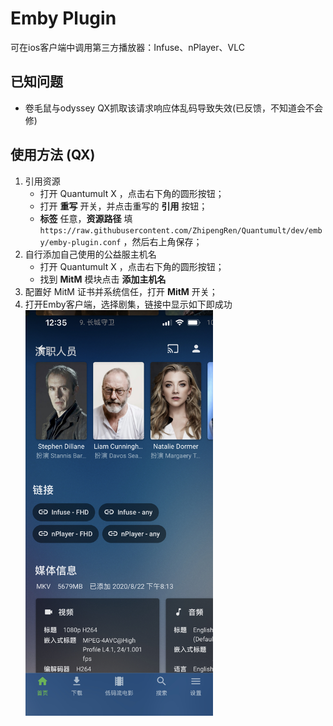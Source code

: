 # Emby Plugin
可在ios客户端中调用第三方播放器：Infuse、nPlayer、VLC

## 已知问题
- 卷毛鼠与odyssey QX抓取该请求响应体乱码导致失效(已反馈，不知道会不会修)

## 使用方法 (QX)
1. 引用资源
	- 打开 Quantumult X ，点击右下角的圆形按钮；
	- 打开 __重写__ 开关，并点击重写的 __引用__ 按钮；
	-  __标签__ 任意，__资源路径__ 填	```https://raw.githubusercontent.com/ZhipengRen/Quantumult/dev/emby/emby-plugin.conf```
	，然后右上角保存；
2. 自行添加自己使用的公益服主机名
	-  打开 Quantumult X ，点击右下角的圆形按钮；
	-  找到 __MitM__ 模块点击 __添加主机名__
3. 配置好 MitM 证书并系统信任，打开 __MitM__ 开关；
4. 打开Emby客户端，选择剧集，链接中显示如下即成功
	<img src="https://raw.githubusercontent.com/ZhipengRen/Quantumult/dev/ScreenShots/Emby%20Link.jpeg" alt="Emby Link" width="300"/>

